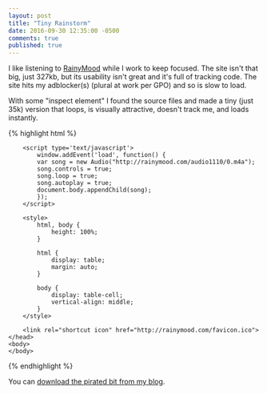 ```yaml
---
layout: post
title: "Tiny Rainstorm"
date: 2016-09-30 12:35:00 -0500
comments: true
published: true
---
```


I like listening to [RainyMood](http://www.rainymood.com) while I work to keep focused. The site isn't that big, just 327kb, but its usability isn't great and it's full of tracking code. The site hits my adblocker(s) (plural at work per GPO) and so is slow to load.

With some "inspect element" I found the source files and made a tiny (just 35k) version that loops, is visually attractive, doesn't track me, and loads instantly.

{% highlight html %}
<!DOCTYPE html PUBLIC "-//W3C//DTD XHTML 1.0 Strict//EN" "http://www.w3.org/TR/xhtml1/DTD/xhtml1-strict.dtd">
<html xml:lang="en" xmlns="http://www.w3.org/1999/xhtml" lang="en">
    <head>
        <meta http-equiv="content-type" content="text/html; charset=UTF-8" />
        <meta name="robots" content="noindex, nofollow" />
        <meta name="googlebot" content="noindex, nofollow" />
        <script type="text/javascript" src="https://cdnjs.cloudflare.com/ajax/libs/mootools/1.6.0/mootools-core-compat.min.js"></script>
        <title>TinyRain</title>

        <script type='text/javascript'>
            window.addEvent('load', function() {
            var song = new Audio("http://rainymood.com/audio1110/0.m4a");
            song.controls = true;
            song.loop = true;
            song.autoplay = true;
            document.body.appendChild(song);
            });
        </script>
        
        <style>
            html, body {
                height: 100%;
            }

            html {
                display: table;
                margin: auto;
            }

            body {
                display: table-cell;
                vertical-align: middle;
            }
        </style>

        <link rel="shortcut icon" href="http://rainymood.com/favicon.ico">
    </head>
    <body>
    </body>
</html>
{% endhighlight %}

You can [download the pirated bit from my blog](/files/tinyrain.html).






